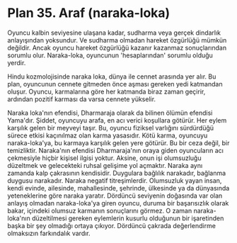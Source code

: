 # Plan 35. Araf (naraka-loka)

Oyuncu kalbin seviyesine ulaşana kadar, sudharma veya gerçek dindarlık anlayışından yoksundur. Ve sudharma olmadan hareket özgürlüğü mümkün değildir. Ancak oyuncu hareket özgürlüğü kazanır kazanmaz sonuçlarından sorumlu olur. Naraka-loka, oyuncunun 'hesaplarından' sorumlu olduğu yerdir.

Hindu kozmolojisinde naraka loka, dünya ile cennet arasında yer alır. Bu plan, oyuncunun cennete gitmeden önce aşması gereken yedi katmandan oluşur. Oyuncu, karmalarına göre her katmanda biraz zaman geçirir, ardından pozitif karması da varsa cennete yükselir.

Naraka loka'nın efendisi, Dharmaraja olarak da bilinen ölümün efendisi Yama'dır. Şiddet, oyuncuyu arafa, en acı verici koşullara götürür. Her eylem karşılık gelen bir meyveyi taşır. Bu, oyuncu fiziksel varlığını sürdürdüğü sürece etkisi kaçınılmaz olan karma yasasıdır. Kötü karma, oyuncuyu naraka-loka'ya, bu karmaya karşılık gelen yere götürür. Bu bir ceza değil, bir temizliktir. Naraka'nın efendisi Dharmaraja'nın oraya giden oyuncuların acı çekmesiyle hiçbir kişisel ilgisi yoktur. Aksine, onun işi olumsuzluğu düzeltmek ve gelecekteki ruhsal gelişime yol açmaktır. Naraka aynı zamanda kalp çakrasının kendisidir. Duygulara bağlılık narakadır, bağlanma duygusu narakadır. Naraka negatif titreşimlerdir. Olumsuzluk yayan insan, kendi evinde, ailesinde, mahallesinde, şehrinde, ülkesinde ya da dünyasında yeteneklerine göre naraka yaratır. Dördüncü seviyenin doğasında var olan anlayış olmadan naraka-loka'ya giren oyuncu, duruma bir başarısızlık olarak bakar, içindeki olumsuz karmanın sonuçlarını görmez. O zaman naraka-loka'nın düzeltilmesi gereken eylemlerin kusurlu olduğunun bir işaretinden başka bir şey olmadığı ortaya çıkıyor. Dördüncü çakrada değerlendirme olmaksızın farkındalık vardır.
